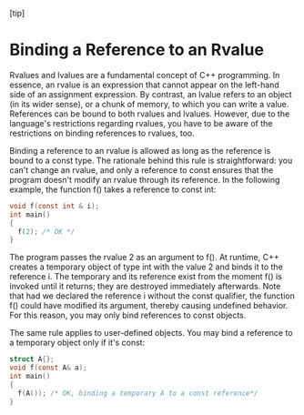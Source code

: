[tip]
# Binding a Reference to an Rvalue
Rvalues and lvalues are a fundamental concept of C++ programming. In essence, an rvalue is an expression that cannot appear on the left-hand side of an assignment expression. By contrast, an lvalue refers to an object (in its wider sense), or a chunk of memory, to which you can write a value. References can be bound to both rvalues and lvalues. However, due to the language's restrictions regarding rvalues, you have to be aware of the restrictions on binding references to rvalues, too.

Binding a reference to an rvalue is allowed as long as the reference is bound to a const type. The rationale behind this rule is straightforward: you can't change an rvalue, and only a reference to const ensures that the program doesn't modify an rvalue through its reference. In the following example, the function f() takes a reference to const int:

```C
void f(const int & i);
int main()
{
  f(2); /* OK */
}
```

The program passes the rvalue 2 as an argument to f(). At runtime, C++ creates a temporary object of type int with the value 2 and binds it to the reference i. The temporary and its reference exist from the moment f() is invoked until it returns; they are destroyed immediately afterwards. Note that had we declared the reference i without the const qualifier, the function f() could have modified its argument, thereby causing undefined behavior. For this reason, you may only bind references to const objects.

The same rule applies to user-defined objects. You may bind a reference to a temporary object only if it's const:

```C
struct A{};
void f(const A& a);
int main()
{
  f(A()); /* OK, binding a temporary A to a const reference*/
}
```

